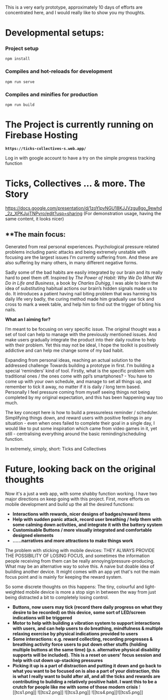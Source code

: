 This is a very early prototype, approximately 10 days of efforts are concentrated here, and I would really like to show you my thoughts.
# Developmental setups:
### Project setup
```
npm install
```
### Compiles and hot-reloads for development
```
npm run serve
```
### Compiles and minifies for production
```
npm run build
```

# The Project is currently running on Firebase Hosting

**`https://ticks-collectives-s.web.app/`**

Log in with google account to have a try on the simple progress tracking function

# Ticks, Collectives ... & more. The Story
https://docs.google.com/presentation/d/1zoYlpvNGU18KJJVzgu8go_9ewhd_2z_XPKJujTNPvro/edit?usp=sharing (For demonstration usage, having the same content, it looks nicer)
## **The main focus:

Generated from real personal experiences. Psychological pressure related problems including panic attacks and being extremely unstable with focusing are the largest issues I’m currently suffering from. And these are also suffering by many others, in many different negative forms.

Sadly some of the bad habits are easily integrated by our brain and its really hard to peel them off. Inspired by *The Power of Habit: Why We Do What We Do in Life and Business*, a book by *Charles Duhigg*, I was able to learn the idea of substituting habitual actions our brain’s hidden signals made us to do. It introduces a patient having nail biting problem that was harming his daily life very badly, the curing method made him gradually use tick and cross to mark a week table, and help him to find out the trigger of biting his nails.

**What an I aiming for?**

I’m meant to be focusing on very specific issue. The original thought was a set of tool can help to manage with the previously mentioned issues. And make users gradually integrate the product into their daily routine to help with their problem. Yet this may not be ideal, I hope the toolkit is positively addictive and can help me change some of my bad habit. 

Expanding from personal ideas, reaching an actual solution to the addressed challenge
Towards building a prototype in first. I’m building a special ‘reminders’ kind of tool. Firstly, what is the specific problem with traditional ones / the ones come with ppl’s smartphones? - You have to come up with your own schedule, and manage to set all things up, and remember to tick it away, no matter if it is daily / long term based. Personally I feel pressure coming from myself seeing things not being completed by my original expectation, and this has been happening way too much.

The key concept here is how to build a pressureless reminder / scheduler. Simplifying things down, and reward users with positive feelings in any situation - even when ones failed to complete their goal in a single day, I would like to put some inspiration which came from video games in it, yet still - centralising everything around the basic reminding/scheduling function.

In extremely, simply, short: Ticks and Collectives

# **Future, looking back on the original thoughts**

Now it's a just a web app, with some shabby function working. I have two major directions on keep going with this project. First, more efforts on mobile development and build up the all the desired functions:
- **Interactions with rewards, nicer designs of badges/reward items**
- **Help with sudden panic attack, record user breathing / help them with some calming down activities, and integrate it with the battery system**
- **Customisable Buttons / more visually integrated and comfortable designed elements**
- **......narratives and more attractions to make things work**

The problem with sticking with mobile devices: THEY ALWAYS PROVIDE THE POSSIBILITY OF LOSING FOCUS, and sometimes the information people receiving from them can be really annoying/pressure-producing. What may be an alternative way to solve this. A naive but doable idea of building another device. It might comes with an app yet that's not the main focus point and is mainly for keeping the reward system.

So some discrete thoughts on this happens:
	The tiny, colourful and light-weighted mobile device is more a stop sign in between the way from just being distracted a bit to completely losing control.
- **Buttons, now users may tick (record there daily progress on what they desire to be recorded) on this device, some sort of LED/screen indications will be triggered**
- **Motor to help with building a vibration system to support interactions with users, and can help users to do breathing, mindfulness & multiple relaxing exercise by physical indications provided to users**
- **Some interactions: e.g. reward collecting, recording progresses & breathing activity force users to put down other stuffs (holding multiple buttons at the same time) (p.s. alternative physical disability supports will be included). This is a reset on users' focus session and help with cut down up-stacking pressures**
- **Picking it up is a part of distraction and putting it down and go back to what you want to be focused on is also a part of your distraction, this is what I really want to build after all, and all the ticks and rewards are contributing to building a relatively positive habit. I want this to be a crutch for people like me with some of those modern crisis**
![[tcs1.png]]
![[tcs2.png]]
![[tcs3.png]]
![[tcs4.png]]![[tcs5.png]]